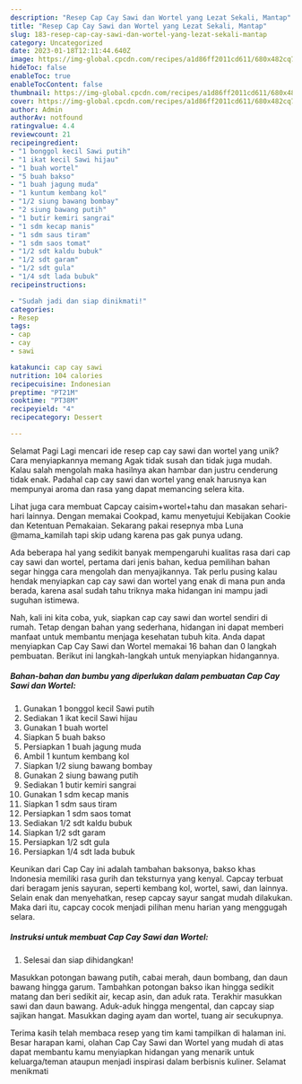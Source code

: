 ```yaml
---
description: "Resep Cap Cay Sawi dan Wortel yang Lezat Sekali, Mantap"
title: "Resep Cap Cay Sawi dan Wortel yang Lezat Sekali, Mantap"
slug: 183-resep-cap-cay-sawi-dan-wortel-yang-lezat-sekali-mantap
category: Uncategorized
date: 2023-01-18T12:11:44.640Z
image: https://img-global.cpcdn.com/recipes/a1d86ff2011cd611/680x482cq70/cap-cay-sawi-dan-wortel-foto-resep-utama.jpg
hideToc: false
enableToc: true
enableTocContent: false
thumbnail: https://img-global.cpcdn.com/recipes/a1d86ff2011cd611/680x482cq70/cap-cay-sawi-dan-wortel-foto-resep-utama.jpg
cover: https://img-global.cpcdn.com/recipes/a1d86ff2011cd611/680x482cq70/cap-cay-sawi-dan-wortel-foto-resep-utama.jpg
author: Admin
authorAv: notfound
ratingvalue: 4.4
reviewcount: 21
recipeingredient:
- "1 bonggol kecil Sawi putih"
- "1 ikat kecil Sawi hijau"
- "1 buah wortel"
- "5 buah bakso"
- "1 buah jagung muda"
- "1 kuntum kembang kol"
- "1/2 siung bawang bombay"
- "2 siung bawang putih"
- "1 butir kemiri sangrai"
- "1 sdm kecap manis"
- "1 sdm saus tiram"
- "1 sdm saos tomat"
- "1/2 sdt kaldu bubuk"
- "1/2 sdt garam"
- "1/2 sdt gula"
- "1/4 sdt lada bubuk"
recipeinstructions:

- "Sudah jadi dan siap dinikmati!"
categories:
- Resep
tags:
- cap
- cay
- sawi

katakunci: cap cay sawi 
nutrition: 104 calories
recipecuisine: Indonesian
preptime: "PT21M"
cooktime: "PT38M"
recipeyield: "4"
recipecategory: Dessert

---
```



Selamat Pagi Lagi mencari ide resep cap cay sawi dan wortel yang unik? Cara menyiapkannya memang Agak tidak susah dan tidak juga mudah. Kalau salah mengolah maka hasilnya akan hambar dan justru cenderung tidak enak. Padahal cap cay sawi dan wortel yang enak harusnya kan mempunyai aroma dan rasa yang dapat memancing selera kita.


Lihat juga cara membuat Capcay caisim+wortel+tahu dan masakan sehari-hari lainnya. Dengan memakai Cookpad, kamu menyetujui Kebijakan Cookie dan Ketentuan Pemakaian. Sekarang pakai resepnya mba Luna @mama_kamilah tapi skip udang karena pas gak punya udang.

Ada beberapa hal yang sedikit banyak mempengaruhi kualitas rasa dari cap cay sawi dan wortel, pertama dari jenis bahan, kedua pemilihan bahan segar hingga cara mengolah dan menyajikannya. Tak perlu pusing kalau hendak menyiapkan cap cay sawi dan wortel yang enak di mana pun anda berada, karena asal sudah tahu triknya maka hidangan ini mampu jadi suguhan istimewa.


Nah, kali ini kita coba, yuk, siapkan cap cay sawi dan wortel sendiri di rumah. Tetap dengan bahan yang sederhana, hidangan ini dapat memberi manfaat untuk membantu menjaga kesehatan tubuh kita. Anda dapat menyiapkan Cap Cay Sawi dan Wortel memakai 16 bahan dan 0 langkah pembuatan. Berikut ini langkah-langkah untuk menyiapkan hidangannya.

<!--inarticleads1-->

##### Bahan-bahan dan bumbu yang diperlukan dalam pembuatan Cap Cay Sawi dan Wortel:

1. Gunakan 1 bonggol kecil Sawi putih
1. Sediakan 1 ikat kecil Sawi hijau
1. Gunakan 1 buah wortel
1. Siapkan 5 buah bakso
1. Persiapkan 1 buah jagung muda
1. Ambil 1 kuntum kembang kol
1. Siapkan 1/2 siung bawang bombay
1. Gunakan 2 siung bawang putih
1. Sediakan 1 butir kemiri sangrai
1. Gunakan 1 sdm kecap manis
1. Siapkan 1 sdm saus tiram
1. Persiapkan 1 sdm saos tomat
1. Sediakan 1/2 sdt kaldu bubuk
1. Siapkan 1/2 sdt garam
1. Persiapkan 1/2 sdt gula
1. Persiapkan 1/4 sdt lada bubuk


Keunikan dari Cap Cay ini adalah tambahan baksonya, bakso khas Indonesia memiliki rasa gurih dan teksturnya yang kenyal. Capcay terbuat dari beragam jenis sayuran, seperti kembang kol, wortel, sawi, dan lainnya. Selain enak dan menyehatkan, resep capcay sayur sangat mudah dilakukan. Maka dari itu, capcay cocok menjadi pilihan menu harian yang menggugah selara. 

<!--inarticleads2-->

##### Instruksi untuk membuat Cap Cay Sawi dan Wortel:


1. Selesai dan siap dihidangkan!

Masukkan potongan bawang putih, cabai merah, daun bombang, dan daun bawang hingga garum. Tambahkan potongan bakso ikan hingga sedikit matang dan beri sedikit air, kecap asin, dan aduk rata. Terakhir masukkan sawi dan daun bawang. Aduk-aduk hingga mengental, dan capcay siap sajikan hangat. Masukkan daging ayam dan wortel, tuang air secukupnya. 

Terima kasih telah membaca resep yang tim kami tampilkan di halaman ini. Besar harapan kami, olahan Cap Cay Sawi dan Wortel yang mudah di atas dapat membantu kamu menyiapkan hidangan yang menarik untuk keluarga/teman ataupun menjadi inspirasi dalam berbisnis kuliner. Selamat menikmati
